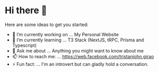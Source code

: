 # Hi there 👋

Here are some ideas to get you started:

- 🔭 I’m currently working on ... My Personal Website
- 🌱 I’m currently learning ... T3 Stack (NextJS, tRPC, Prisma and Typescript)
- 💬 Ask me about ... Anything you might want to know about me
- 📫 How to reach me: ... https://web.facebook.com/tristanjohn.girao
- ⚡ Fun fact: ... I'm an introvert but can gladly hold a conversation.

